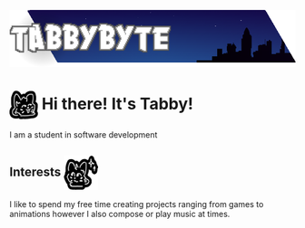 ![Banner](/Imagery/banner.png?raw=true)
# <img src="/Imagery/tabby1.png?raw=true" align="center"  width="50" height="50"> Hi there! It's Tabby!

I am a student in software development


## Interests <img src="/Imagery/tabby3.png?raw=true" align="center"  width="60" height="60">
I like to spend my free time creating projects ranging from games to animations however I also compose or play music at times.
